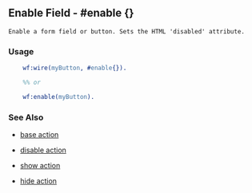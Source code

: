 

## Enable Field - #enable {}

	Enable a form field or button. Sets the HTML 'disabled' attribute.

### Usage

```erlang
	wf:wire(myButton, #enable{}).

	%% or

	wf:enable(myButton).

```

### See Also

 *  [base action](./action_base.md)

 *  [disable action](./disable.html)

 *  [show action](./show.html)

 *  [hide action](./hide.html)
